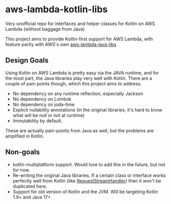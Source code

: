 # aws-lambda-kotlin-libs

Very unofficial repo for interfaces and helper classes for Kotlin on AWS Lambda (without baggage from Java)

This project aims to provide Kotlin-first support for AWS Lambda, with feature parity with AWS's own
[aws-lambda-java-libs](https://github.com/aws/aws-lambda-java-libs)

## Design Goals

Using Kotlin on AWS Lambda is pretty easy via the JAVA runtime, and for the most part, the Java libraries play very well
with Kotlin.
There are a couple of pain points though, which this project aims to address.

* No dependency on any runtime reflection, especially Jackson
* No dependency on Lombok
* No dependency on joda-time
* Explicit nullability annotations (in the original libraries, it's hard to know what will be null or not at runtime)
* Immutability by default.

These are actually pain-points from Java as well, but the problems are amplified in Kotlin.

## Non-goals

* kotlin-multiplatform support. Would love to add this in the future, but not for now.
* Re-writing the original Java libraries. If a certain class or interface works perfectly well from Kotlin (like
  [RequestStreamHandler](https://github.com/aws/aws-lambda-java-libs/blob/main/aws-lambda-java-core/src/main/java/com/amazonaws/services/lambda/runtime/RequestStreamHandler.java))
  then it won't be duplicated here.
* Support for old version of Kotlin and the JVM. Will be targeting Kotlin 1.9+ and Java 17+
